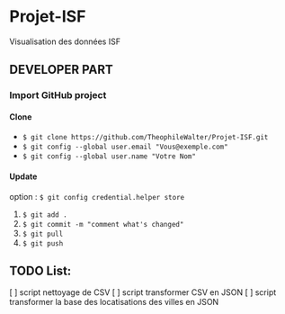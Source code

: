 # Projet-ISF
Visualisation des données ISF

## DEVELOPER PART

### Import GitHub project
#### Clone
* `$ git clone https://github.com/TheophileWalter/Projet-ISF.git`
* `$ git config --global user.email "Vous@exemple.com"`
* `$ git config --global user.name "Votre Nom"`

#### Update
option : `$ git config credential.helper store`
1. `$ git add .`
2. `$ git commit -m "comment what's changed"`
3. `$ git pull`
4. `$ git push`

## TODO List:

  [ ] script nettoyage de CSV
  [ ] script transformer CSV en JSON
  [ ] script transformer la base des locatisations des villes en JSON

